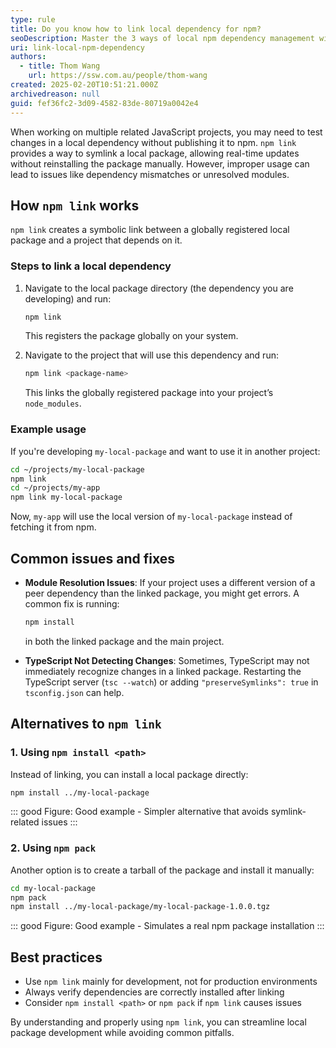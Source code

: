 ```yaml
---
type: rule
title: Do you know how to link local dependency for npm?
seoDescription: Master the 3 ways of local npm dependency management with SSW's expert guide. 
uri: link-local-npm-dependency
authors:
  - title: Thom Wang
    url: https://ssw.com.au/people/thom-wang
created: 2025-02-20T10:51:21.000Z
archivedreason: null
guid: fef36fc2-3d09-4582-83de-80719a0042e4
---
```


When working on multiple related JavaScript projects, you may need to test changes in a local dependency without publishing it to npm. `npm link` provides a way to symlink a local package, allowing real-time updates without reinstalling the package manually. However, improper usage can lead to issues like dependency mismatches or unresolved modules.

<!--endintro-->


## How `npm link` works

`npm link` creates a symbolic link between a globally registered local package and a project that depends on it.

### Steps to link a local dependency

1. Navigate to the local package directory (the dependency you are developing) and run:
   
   ```sh
   npm link
   ```
   
   This registers the package globally on your system.

2. Navigate to the project that will use this dependency and run:
   
   ```sh
   npm link <package-name>
   ```
   
   This links the globally registered package into your project’s `node_modules`.

### Example usage

If you're developing `my-local-package` and want to use it in another project:

```sh
cd ~/projects/my-local-package
npm link
cd ~/projects/my-app
npm link my-local-package
```

Now, `my-app` will use the local version of `my-local-package` instead of fetching it from npm.

## Common issues and fixes

- **Module Resolution Issues**: If your project uses a different version of a peer dependency than the linked package, you might get errors. A common fix is running:
  
  ```sh
  npm install
  ```
  
  in both the linked package and the main project.

- **TypeScript Not Detecting Changes**: Sometimes, TypeScript may not immediately recognize changes in a linked package. Restarting the TypeScript server (`tsc --watch`) or adding `"preserveSymlinks": true` in `tsconfig.json` can help.

## Alternatives to `npm link`

### 1. Using `npm install <path>`

Instead of linking, you can install a local package directly:

```sh
npm install ../my-local-package
```
::: good
Figure: Good example - Simpler alternative that avoids symlink-related issues
:::

### 2. Using `npm pack`

Another option is to create a tarball of the package and install it manually:

```sh
cd my-local-package
npm pack
npm install ../my-local-package/my-local-package-1.0.0.tgz
```
::: good
Figure: Good example - Simulates a real npm package installation
:::

## Best practices

- Use `npm link` mainly for development, not for production environments
- Always verify dependencies are correctly installed after linking
- Consider `npm install <path>` or `npm pack` if `npm link` causes issues

By understanding and properly using `npm link`, you can streamline local package development while avoiding common pitfalls.
